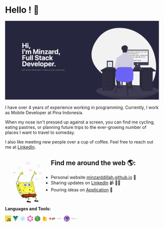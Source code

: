 # Hello ! 👋

<img src="https://raw.githubusercontent.com/minzarddillah/minzarddillah/main/banner.png" alt="hi">

I have over 4 years of experience working in programming. Currently, I work as Mobile Developer at Pina Indonesia.

When my nose isn't pressed up against a screen, you can find me cycling, eating pastries, or planning future trips to the ever-growing number of places I want to travel to someday.

I also like meeting new people over a cup of coffee. Feel free to reach out me at [LinkedIn](https://www.linkedin.com/in/minzarddillah/).


## Find me around the web 🌎: <img align="left" width="150" height="150" src="https://raw.githubusercontent.com/minzarddillah/minzarddillah/main/hello.gif">
- Personal website [minzarddillah.github.io](http://minzarddillah.github.io/) 💼
- Sharing updates on <a href="https://www.linkedin.com/in/minzarddillah/">LinkedIn</a> 📹 ✍🏾
- Pouring ideas on <a href="https://play.google.com/store/apps/developer?id=M+Minzard+Dillah"> Application</a> 📱
<br>


**Languages and Tools:**  

<code><img height="20" src="https://raw.githubusercontent.com/github/explore/80688e429a7d4ef2fca1e82350fe8e3517d3494d/topics/javascript/javascript.png"></code>
<code><img height="20" src="https://raw.githubusercontent.com/github/explore/80688e429a7d4ef2fca1e82350fe8e3517d3494d/topics/vue/vue.png"></code>
<code><img height="20" src="https://raw.githubusercontent.com/github/explore/80688e429a7d4ef2fca1e82350fe8e3517d3494d/topics/react/react.png"></code>
<code><img height="20" src="https://raw.githubusercontent.com/github/explore/5c058a388828bb5fde0bcafd4bc867b5bb3f26f3/topics/graphql/graphql.png"></code>
<code><img height="20" src="https://raw.githubusercontent.com/github/explore/80688e429a7d4ef2fca1e82350fe8e3517d3494d/topics/nodejs/nodejs.png"></code>
<code><img height="20" src="https://raw.githubusercontent.com/github/explore/80688e429a7d4ef2fca1e82350fe8e3517d3494d/topics/firebase/firebase.png"></code>
<code><img height="20" src="https://raw.githubusercontent.com/github/explore/80688e429a7d4ef2fca1e82350fe8e3517d3494d/topics/git/git.png"></code>
<code><img height="20" src="https://raw.githubusercontent.com/github/explore/28b02bbc9ad9f7a503c43775aebeb515dc2da5fc/topics/nextjs/nextjs.png"></code>
<code><img height="20" src="https://raw.githubusercontent.com/github/explore/e94815998e4e0713912fed477a1f346ec04c3da2/topics/gatsby/gatsby.png"></code>
<code><img height="20" src="https://raw.githubusercontent.com/github/explore/80688e429a7d4ef2fca1e82350fe8e3517d3494d/topics/express/express.png"></code>

